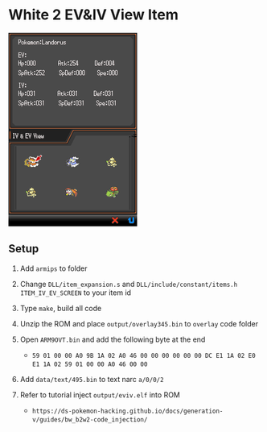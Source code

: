 # White 2 EV&IV View Item
![Screenshots1](https://github.com/Bubble791/W2EvIvScreen/blob/main/png/w2.png)

## Setup
1. Add `armips` to folder

2. Change `DLL/item_expansion.s` and `DLL/include/constant/items.h` `ITEM_IV_EV_SCREEN` to your item id

3. Type `make`, build all code

4. Unzip the ROM and place `output/overlay345.bin` to `overlay` code folder

5. Open `ARM9OVT.bin` and add the following byte at the end
    * ```59 01 00 00 A0 9B 1A 02 A0 46 00 00 00 00 00 00 DC E1 1A 02 E0 E1 1A 02 59 01 00 00 A0 46 00 00```

6. Add `data/text/495.bin` to text narc `a/0/0/2`

7. Refer to tutorial inject `output/eviv.elf` into ROM
    * ```https://ds-pokemon-hacking.github.io/docs/generation-v/guides/bw_b2w2-code_injection/```
